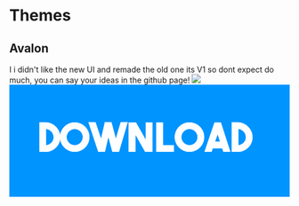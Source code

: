 # Themes
## Avalon
I i didn't like the new UI and remade the old one
its V1 so dont expect do much, you can say your ideas in the
github page! 
![](https://cdn.discordapp.com/attachments/651997885751230483/692046129541546124/Naamloos.png)
[![Download](Naamloos.png)](https://github.com/SpoorloosYT/SirHurtThemes/releases/tag/v1)
